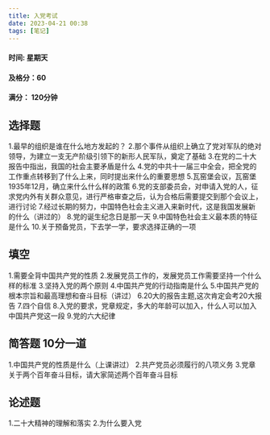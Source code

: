 ```yaml
---
title: 入党考试
date: 2023-04-21 00:38
tags: [笔记]
---
```

#### 时间: 星期天
#### 及格分：60
#### 满分： 120分钟

## 选择题

1.最早的组织是谁在什么地方发起的？
2.那个事件从组织上确立了党对军队的绝对领导，为建立一支无产阶级引领下的新形人民军队，奠定了基础
3.在党的二十大报告中指出，我国的社会主要矛盾是什么
4.党的中共十一届三中全会，把全党的工作重点转移到了什么上来，同时提出来什么的重要思想
5.瓦窑堡会议，瓦窑堡1935年12月，确立来什么什么样的政策
6.党的支部委员会，对申请入党的人，征求党内外有关群众意见，进行严格审查之后，认为合格后需要提交到那个会议上，进行讨论
7.经过长期的努力，中国特色社会主义进入来新时代，这是我国发展新的什么（讲过的）
8.党的诞生纪念日是那一天
9.中国特色社会主义最本质的特征是什么
10.关于预备党员，下去学一学，要求选择正确的一项

## 填空
1.需要全背中国共产党的性质
2.发展党员工作的，发展党员工作需要坚持一个什么样的标准
3.坚持入党的两个原则
4.中国共产党的行动指南是什么
5.中国共产党的根本宗旨和最高理想和奋斗目标（讲过）
6.20大的报告主题,这次肯定会考20大报告
7.四个自信
8.入党的要求，党章规定，多大的年龄可以加入，什么人可以加入中国共产党这一段
9.党的六大纪律

## 简答题 10分一道
1.中国共产党的性质是什么（上课讲过）
2.共产党员必须履行的八项义务
3.党章关于两个百年奋斗目标，请大家简述两个百年奋斗目标

## 论述题
1.二十大精神的理解和落实
2.为什么要入党

